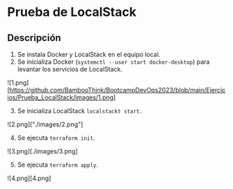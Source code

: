 # Prueba de LocalStack

## Descripción

1. Se instala Docker y LocalStack en el equipo local.
2. Se inicializa Docker (`systemctl --user start docker-desktop`) para levantar los servicios de LocalStack.

![1.png][https://github.com/BambooThink/BootcampDevOps2023/blob/main/Ejercicios/Prueba_LocalStack/images/1.png]

3. Se inicializa LocalStack `localstackt start`.

![2.png]["./images/2.png"]

4. Se ejecuta `terraform init`.

![3.png][./images/3.png]

5. Se ejecuta `terraform apply`.

![4.png][4.png]